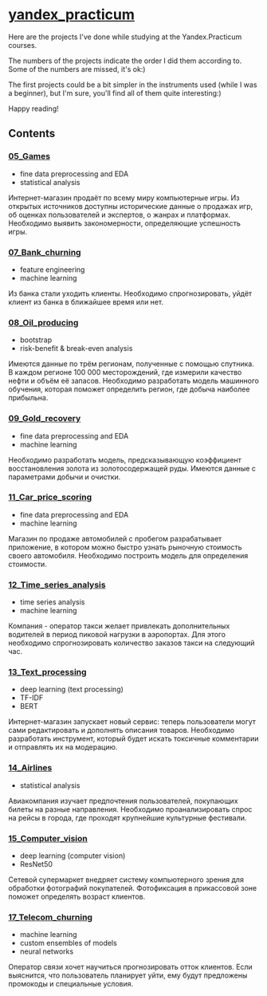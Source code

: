 # <a href='https://github.com/AndreyRysin/yandex_practicum/tree/main'>yandex_practicum</a>

Here are the projects I've done while studying at the Yandex.Practicum courses.

The numbers of the projects indicate the order I did them according to. Some of the numbers are missed, it's ok:)

The first projects could be a bit simpler in the instruments used (while I was a beginner), but I'm sure, you'll find all of them quite interesting:)

Happy reading!

## Contents

### <a href='https://github.com/AndreyRysin/yandex_practicum/tree/main/05_Games'>05_Games</a>
* fine data preprocessing and EDA
* statistical analysis

Интернет-магазин продаёт по всему миру компьютерные игры. Из открытых источников доступны исторические данные о продажах игр, об оценках пользователей и экспертов, о жанрах и платформах. Необходимо выявить закономерности, определяющие успешность игры.

### <a href='https://github.com/AndreyRysin/yandex_practicum/tree/main/07_Bank_churning'>07_Bank_churning</a>
* feature engineering
* machine learning

Из банка стали уходить клиенты. Необходимо спрогнозировать, уйдёт клиент из банка в ближайшее время или нет.

### <a href='https://github.com/AndreyRysin/yandex_practicum/tree/main/08_Oil_producing'>08_Oil_producing</a>
* bootstrap
* risk-benefit & break-even analysis

Имеются данные по трём регионам, полученные с помощью спутника. В каждом регионе 100 000 месторождений, где измерили качество нефти и объём её запасов. Необходимо разработать модель машинного обучения, которая поможет определить регион, где добыча наиболее прибыльна.

### <a href='https://github.com/AndreyRysin/yandex_practicum/tree/main/09_Gold_recovery'>09_Gold_recovery</a>
* fine data preprocessing and EDA
* machine learning

Необходимо разработать модель, предсказывающую коэффициент восстановления золота из золотосодержащей руды. Имеются данные с параметрами добычи и очистки.

### <a href='https://github.com/AndreyRysin/yandex_practicum/tree/main/11_Car_price_scoring'>11_Car_price_scoring</a>
* fine data preprocessing and EDA
* machine learning

Магазин по продаже автомобилей с пробегом разрабатывает приложение, в котором можно быстро узнать рыночную стоимость своего автомобиля. Необходимо построить модель для определения стоимости.

### <a href='https://github.com/AndreyRysin/yandex_practicum/tree/main/12_Time_series_analysis'>12_Time_series_analysis</a>
* time series analysis
* machine learning

Компания - оператор такси желает привлекать дополнительных водителей в период пиковой нагрузки в аэропортах. Для этого необходимо спрогнозировать количество заказов такси на следующий час.

### <a href='https://github.com/AndreyRysin/yandex_practicum/tree/main/13_Text_processing'>13_Text_processing</a>
* deep learning (text processing)
* TF-IDF
* BERT

Интернет-магазин запускает новый сервис: теперь пользователи могут сами редактировать и дополнять описания товаров. Необходимо разработать инструмент, который будет искать токсичные комментарии и отправлять их на модерацию. 

### <a href='https://github.com/AndreyRysin/yandex_practicum/tree/main/14_Airlines'>14_Airlines</a>
* statistical analysis

Авиакомпания изучает предпочтения пользователей, покупающих билеты на разные направления. Необходимо проанализировать спрос на рейсы в города, где проходят крупнейшие культурные фестивали.

### <a href='https://github.com/AndreyRysin/yandex_practicum/tree/main/15_Computer_vision'>15_Computer_vision</a>
* deep learning (computer vision)
* ResNet50

Сетевой супермаркет внедряет систему компьютерного зрения для обработки фотографий покупателей. Фотофиксация в прикассовой зоне поможет определять возраст клиентов.

### <a href='https://github.com/AndreyRysin/yandex_practicum/tree/main/17_Telecom_churning'>17_Telecom_churning</a>
* machine learning
* custom ensembles of models
* neural networks

Оператор связи хочет научиться прогнозировать отток клиентов. Если выяснится, что пользователь планирует уйти, ему будут предложены промокоды и специальные условия.
